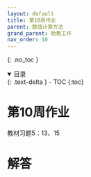 ```yaml
---
layout: default
title: 第10周作业
parent: 数值计算方法
grand_parent: 助教工作
nav_order: 10
---
```


{: .no_toc }

<details open markdown="block">
  <summary>
    目录
  </summary>
  {: .text-delta }
- TOC
{:toc}
</details>

# 第10周作业

教材习题5：13、15

# 解答











